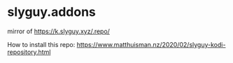 # slyguy.addons
mirror of https://k.slyguy.xyz/.repo/

How to install this repo:
https://www.matthuisman.nz/2020/02/slyguy-kodi-repository.html

